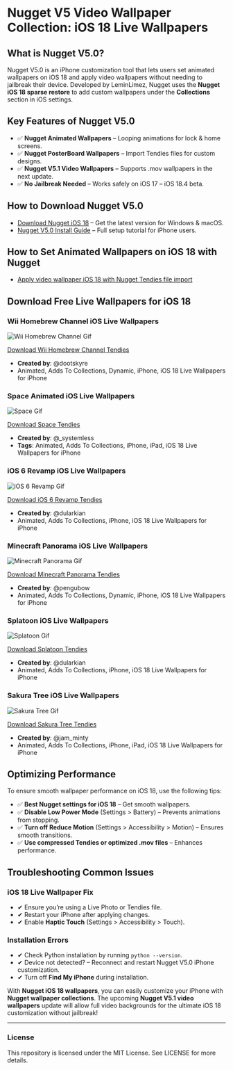 # Nugget V5 Video Wallpaper Collection: iOS 18 Live Wallpapers

## What is Nugget V5.0?
Nugget V5.0 is an iPhone customization tool that lets users set animated wallpapers on iOS 18 and apply video wallpapers without needing to jailbreak their device. Developed by LeminLimez, Nugget uses the **Nugget iOS 18 sparse restore** to add custom wallpapers under the **Collections** section in iOS settings.

## Key Features of Nugget V5.0

- ✅ **Nugget Animated Wallpapers** – Looping animations for lock & home screens.
- ✅ **Nugget PosterBoard Wallpapers** – Import Tendies files for custom designs.
- ✅ **Nugget V5.1 Video Wallpapers** – Supports .mov wallpapers in the next update.
- ✅ **No Jailbreak Needed** – Works safely on iOS 17 – iOS 18.4 beta.

## How to Download Nugget V5.0

- [Download Nugget iOS 18](https://ios18apps.com/nugget-ios-download/) – Get the latest version for Windows & macOS.
- [Nugget V5.0 Install Guide](https://ios18apps.com/nugget-ios-download/) – Full setup tutorial for iPhone users.

## How to Set Animated Wallpapers on iOS 18 with Nugget

- [Apply video wallpaper iOS 18 with Nugget Tendies file import](https://ios18apps.com/nugget-video-wallpapers/)

## Download Free Live Wallpapers for iOS 18

### Wii Homebrew Channel iOS Live Wallpapers

![Wii Homebrew Channel Gif](https://github.com/nathan-devspace/Nugget-v5-Video-Wallpaper-Collection-iOS-18-Live-Wallpapers/blob/main/Custom/HomebrewChannel.gif)

[Download Wii Homebrew Channel Tendies](https://github.com/nathan-devspace/Nugget-v5-Video-Wallpaper-Collection-iOS-18-Live-Wallpapers/blob/main/Tendies/HomebrewChannel.tendies)

- **Created by**: @dootskyre
- Animated, Adds To Collections, Dynamic, iPhone, iOS 18 Live Wallpapers for iPhone

### Space Animated iOS Live Wallpapers

![Space Gif](https://github.com/nathan-devspace/Nugget-v5-Video-Wallpaper-Collection-iOS-18-Live-Wallpapers/blob/main/Custom/Space.gif)

[Download Space Tendies](https://github.com/nathan-devspace/Nugget-v5-Video-Wallpaper-Collection-iOS-18-Live-Wallpapers/blob/main/Tendies/Space.tendies)

- **Created by**: @_systemless
- **Tags**: Animated, Adds To Collections, iPhone, iPad, iOS 18 Live Wallpapers for iPhone

### iOS 6 Revamp iOS Live Wallpapers

![iOS 6 Revamp Gif](https://github.com/nathan-devspace/Nugget-v5-Video-Wallpaper-Collection-iOS-18-Live-Wallpapers/blob/main/Custom/iOS6Revamp.gif)

[Download iOS 6 Revamp Tendies](https://github.com/nathan-devspace/Nugget-v5-Video-Wallpaper-Collection-iOS-18-Live-Wallpapers/blob/main/Tendies/iOS6Revamp.tendies)

- **Created by**: @dularkian
- Animated, Adds To Collections, iPhone, iOS 18 Live Wallpapers for iPhone

### Minecraft Panorama iOS Live Wallpapers

![Minecraft Panorama Gif](https://github.com/nathan-devspace/Nugget-v5-Video-Wallpaper-Collection-iOS-18-Live-Wallpapers/blob/main/Custom/MCPanorama.gif)

[Download Minecraft Panorama Tendies](https://github.com/nathan-devspace/Nugget-v5-Video-Wallpaper-Collection-iOS-18-Live-Wallpapers/blob/main/Tendies/MCPanorama.tendies)

- **Created by**: @pengubow
- Animated, Adds To Collections, Dynamic, iPhone, iOS 18 Live Wallpapers for iPhone

### Splatoon iOS Live Wallpapers

![Splatoon Gif](https://github.com/nathan-devspace/Nugget-v5-Video-Wallpaper-Collection-iOS-18-Live-Wallpapers/blob/main/Custom/Splatoon.gif)

[Download Splatoon Tendies](https://github.com/nathan-devspace/Nugget-v5-Video-Wallpaper-Collection-iOS-18-Live-Wallpapers/blob/main/Tendies/Splatoon-SquidSisters.tendies)

- **Created by**: @dularkian
- Animated, Adds To Collections, iPhone, iOS 18 Live Wallpapers for iPhone

### Sakura Tree iOS Live Wallpapers

![Sakura Tree Gif](https://github.com/nathan-devspace/Nugget-v5-Video-Wallpaper-Collection-iOS-18-Live-Wallpapers/blob/main/Custom/Sakura%20(1).gif)

[Download Sakura Tree Tendies](https://github.com/nathan-devspace/Nugget-v5-Video-Wallpaper-Collection-iOS-18-Live-Wallpapers/blob/main/Tendies/Sakura%20(1).tendies)

- **Created by**: @jam_minty
- Animated, Adds To Collections, iPhone, iPad, iOS 18 Live Wallpapers for iPhone

## Optimizing Performance

To ensure smooth wallpaper performance on iOS 18, use the following tips:

- ✅ **Best Nugget settings for iOS 18** – Get smooth wallpapers.
- ✅ **Disable Low Power Mode** (Settings > Battery) – Prevents animations from stopping.
- ✅ **Turn off Reduce Motion** (Settings > Accessibility > Motion) – Ensures smooth transitions.
- ✅ **Use compressed Tendies or optimized .mov files** – Enhances performance.

## Troubleshooting Common Issues

### iOS 18 Live Wallpaper Fix

- ✔ Ensure you’re using a Live Photo or Tendies file.
- ✔ Restart your iPhone after applying changes.
- ✔ Enable **Haptic Touch** (Settings > Accessibility > Touch).

### Installation Errors

- ✔ Check Python installation by running `python --version`.
- ✔ Device not detected? – Reconnect and restart Nugget V5.0 iPhone customization.
- ✔ Turn off **Find My iPhone** during installation.

With **Nugget iOS 18 wallpapers**, you can easily customize your iPhone with **Nugget wallpaper collections**. The upcoming **Nugget V5.1 video wallpapers** update will allow full video backgrounds for the ultimate iOS 18 customization without jailbreak!

---

### License

This repository is licensed under the MIT License. See LICENSE for more details.
